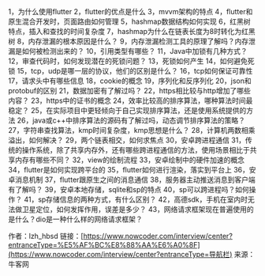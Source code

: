 1，为什么使用flutter
2，flutter的优点是什么
3，mvvm架构的特点
4，flutter和原生混合开发时，页面路由如何管理
5，hashmap数据结构如何实现
6，红黑树特点，插入和查找的时间复杂度
7，hashmap为什么在链表长度为8时转化为红黑树
8，内存泄漏的根本原因是什么？
9，内存泄漏检测工具的原理了解吗？内存泄漏是如何被检测出来的？
10，引用类型有哪些？
11，Java中加锁有几种方式？
12，审查代码时，如何发现潜在的死锁问题？
13，死锁如何产生
14，如何避免死锁
15，tcp，udp是哪一层的协议，他们的区别是什么？
16，tcp如何保证可靠性
17，请求头中有哪些信息
18，cookie的概念
19，序列化和反序列化
20，json和protobuf的区别
21，数据加密有了解过吗？
22，https相比较与http增加了哪些内容？
23，https中的证书的概念
24，效率比较高的排序算法，哪种算法时间最稳定？
25，在实际项目中更轻倾向于自己实现排序算法，还是使用系统提供的方法
26，java或c++中排序算法的源码有了解过吗，动态调节排序算法的策略？
27，字符串查找算法，kmp时间复杂度，kmp思想是什么？
28，计算机两数相乘溢出，如何解决？
29，两个链表相交，如何求焦点
30，安卓跨进程通信
31，传统的操作系统，除了共享内存外，还有哪些跨进程通信的方法，使用场景相比于共享内存有哪些不同？
32，view的绘制流程
33，安卓绘制中的硬件加速的概念
34，flutter是如何实现跨平台的
35，flutter如何进行渲染，落实到平台上
36，安卓消息机制
37，flutter跟原生之间的消息通信
38，服务器主动推送消息到客户端有了解吗？
39，安卓本地存储，sqlite和sp的特点
40，sp可以跨进程吗？如何操作？
41，sp存储信息的两种方式，有什么区别？
42，高德sdk，手机在室内时无法做卫星定位，如何发挥作用，误差是多少？
43，网络请求框架现在普遍使用的是什么？dio是一种什么样的网络请求框架？

作者：lzh_hbsd
链接：[https://www.nowcoder.com/interview/center?entranceType=%E5%AF%BC%E8%88%AA%E6%A0%8F](https://www.nowcoder.com/interview/center?entranceType=导航栏)
来源：牛客网